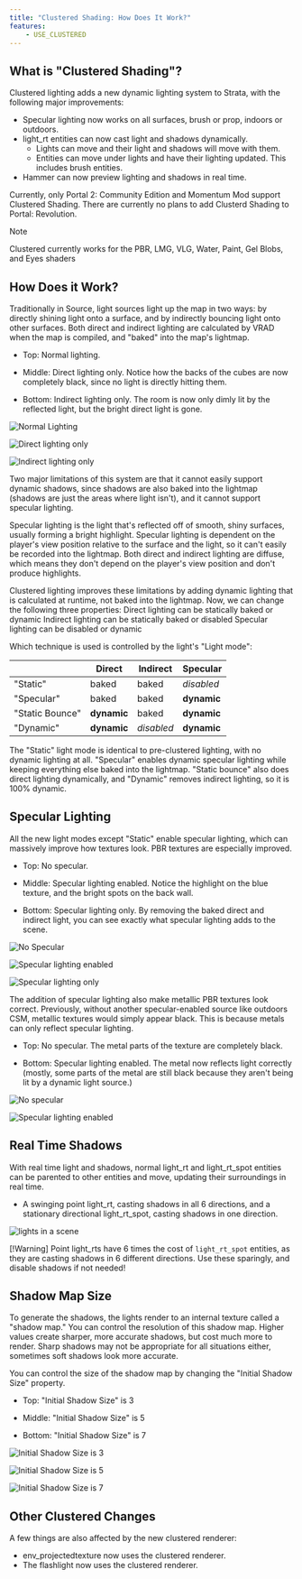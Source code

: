 ```yaml
---
title: "Clustered Shading: How Does It Work?"
features:
    - USE_CLUSTERED
---
```


## What is "Clustered Shading"?

Clustered lighting adds a new dynamic lighting system to Strata, with the following major improvements:
* Specular lighting now works on all surfaces, brush or prop, indoors or outdoors.
* light_rt entities can now cast light and shadows dynamically.
    * Lights can move and their light and shadows will move with them.
    * Entities can move under lights and have their lighting updated. This includes brush entities.
* Hammer can now preview lighting and shadows in real time.

Currently, only Portal 2: Community Edition and Momentum Mod support Clustered Shading. There are currently no plans to add Clusterd Shading to Portal: Revolution.

> [!NOTE] 
> Clustered currently works for the PBR, LMG, VLG, Water, Paint, Gel Blobs, and Eyes shaders

## How Does it Work?

Traditionally in Source, light sources light up the map in two ways: by directly shining light onto a surface, and by indirectly bouncing light onto other surfaces. Both direct and indirect lighting are calculated by VRAD when the map is compiled, and "baked" into the map's lightmap.

* Top: Normal lighting.

* Middle: Direct lighting only. Notice how the backs of the cubes are now completely black, since no light is directly hitting them.

* Bottom: Indirect lighting only. The room is now only dimly lit by the reflected light, but the bright direct light is gone.

![Normal Lighting](images\only_direct1.jpg) 

![Direct lighting only](images\only_direct2.jpg) 

![Indirect lighting only](images\only_indirect.jpg)

Two major limitations of this system are that it cannot easily support dynamic shadows, since shadows are also baked into the lightmap (shadows are just the areas where light isn't), and it cannot support specular lighting.

Specular lighting is the light that's reflected off of smooth, shiny surfaces, usually forming a bright highlight. Specular lighting is dependent on the player's view position relative to the surface and the light, so it can't easily be recorded into the lightmap. Both direct and indirect lighting are diffuse, which means they don't depend on the player's view position and don't produce highlights.

Clustered lighting improves these limitations by adding dynamic lighting that is calculated at runtime, not baked into the lightmap. Now, we can change the following three properties:
Direct lighting can be statically baked or dynamic
Indirect lighting can be statically baked or disabled
Specular lighting can be disabled or dynamic

Which technique is used is controlled by the light's "Light mode":

| | Direct | Indirect | Specular |
|---------|---------|---------|---------|
| "Static" | baked | baked | *disabled* |
| "Specular" | baked | baked | **dynamic** |
| "Static Bounce" | **dynamic** | baked | **dynamic** |
| "Dynamic" | **dynamic** | *disabled* | **dynamic** |

The "Static" light mode is identical to pre-clustered lighting, with no dynamic lighting at all. "Specular" enables dynamic specular lighting while keeping everything else baked into the lightmap. "Static bounce" also does direct lighting dynamically, and "Dynamic" removes indirect lighting, so it is 100% dynamic.

## Specular Lighting
All the new light modes except "Static" enable specular lighting, which can massively improve how textures look. PBR textures are especially improved.

* Top: No specular.

* Middle: Specular lighting enabled. Notice the highlight on the blue texture, and the bright spots on the back wall.

* Bottom: Specular lighting only. By removing the baked direct and indirect light, you can see exactly what specular lighting adds to the scene.

![No Specular](images/specular1.jpg) 

![Specular lighting enabled](images/specular2.jpg) 

![Specular lighting only](images/specular3.jpg)

The addition of specular lighting also make metallic PBR textures look correct. Previously, without another specular-enabled source like outdoors CSM, metallic textures would simply appear black. This is because metals can only reflect specular lighting.

* Top: No specular. The metal parts of the texture are completely black.

* Bottom: Specular lighting enabled. The metal now reflects light correctly (mostly, some parts of the metal are still black because they aren't being lit by a dynamic light source.)

![No specular](images/specular_metal1.jpg) 

![Specular lighting enabled](images/specular_metal2.jpg)

## Real Time Shadows
With real time light and shadows, normal light_rt and light_rt_spot entities can be parented to other entities and move, updating their surroundings in real time.

* A swinging point light_rt, casting shadows in all 6 directions, and a stationary directional light_rt_spot, casting shadows in one direction.

![lights in a scene](images/shadows1.jpg)

[!Warning] Point light_rts have 6 times the cost of `light_rt_spot` entities, as they are casting shadows in 6 different directions. Use these sparingly, and disable shadows if not needed!

## Shadow Map Size
To generate the shadows, the lights render to an internal texture called a "shadow map." You can control the resolution of this shadow map. Higher values create sharper, more accurate shadows, but cost much more to render. Sharp shadows may not be appropriate for all situations either, sometimes soft shadows look more accurate.

You can control the size of the shadow map by changing the "Initial Shadow Size" property.

* Top: "Initial Shadow Size" is 3

* Middle: "Initial Shadow Size" is 5

* Bottom: "Initial Shadow Size" is 7

![Initial Shadow Size is 3](images/shadow_size3.jpg) 

![Initial Shadow Size is 5](images/shadow_size7.jpg) 

![Initial Shadow Size is 7](images/shadow_size5.jpg)

## Other Clustered Changes
A few things are also affected by the new clustered renderer:
* env_projectedtexture now uses the clustered renderer.
* The flashlight now uses the clustered renderer.
